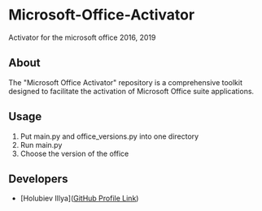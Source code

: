 # Microsoft-Office-Activator
Activator for the microsoft office 2016, 2019

## About
The "Microsoft Office Activator" repository is a comprehensive toolkit designed to facilitate the activation of Microsoft Office suite applications.

## Usage

<ol type="1">
  <li>Put main.py and office_versions.py into one directory</li>
  <li>Run main.py</li>
  <li>Choose the version of the office</li>
</ol>


## Developers

- [Holubiev Illya]([GitHub Profile Link](https://github.com/HolubievIllya))
